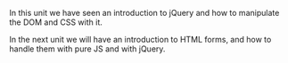 In this unit we have seen an introduction to jQuery and how to manipulate the DOM and CSS with it.

In the next unit we will have an introduction to HTML forms, and how to handle them with pure JS and with jQuery.